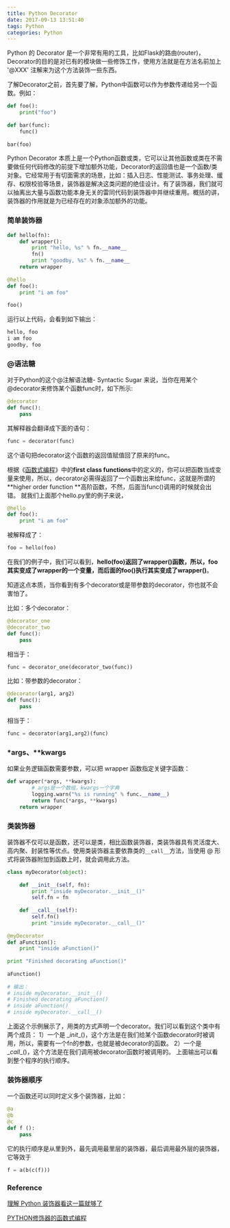 ```yaml
---
title: Python Decorator
date: 2017-09-13 13:51:40
tags: Python
categories: Python
---
```


Python 的 Decorator 是一个非常有用的工具，比如Flask的路由(router)，Decorator的目的是对已有的模块做一些修饰工作，使用方法就是在方法名前加上 '@XXX' 注解来为这个方法装饰一些东西。

<!-- more -->

了解Decorator之前，首先要了解，Python中函数可以作为参数传递给另一个函数。例如：

```python
def foo():
    print("foo")
  
def bar(func):
    func()
    
bar(foo)
```

Python Decorator 本质上是一个Python函数或类，它可以让其他函数或类在不需要做任何代码修改的前提下增加额外功能，Decorator的返回值也是一个函数/类对象。它经常用于有切面需求的场景，比如：插入日志、性能测试、事务处理、缓存、权限校验等场景，装饰器是解决这类问题的绝佳设计。有了装饰器，我们就可以抽离出大量与函数功能本身无关的雷同代码到装饰器中并继续重用。概括的讲，装饰器的作用就是为已经存在的对象添加额外的功能。

### 简单装饰器

```python
def hello(fn):
    def wrapper():
        print "hello, %s" % fn.__name__
        fn()
        print "goodby, %s" % fn.__name__
    return wrapper
 
@hello
def foo():
    print "i am foo"
 
foo()
```

运行以上代码，会看到如下输出：

```python
hello, foo
i am foo
goodby, foo
```

### @语法糖

对于Python的这个@注解语法糖- Syntactic Sugar 来说，当你在用某个@decorator来修饰某个函数func时，如下所示:

```python
@decorator
def func():
    pass
```

其解释器会翻译成下面的语句：

```python
func = decorator(func)
```

这个语句把decorator这个函数的返回值赋值回了原来的func。 

根据《[函数式编程](https://coolshell.cn/articles/10822.html)》中的**first class functions**中的定义的，你可以把函数当成变量来使用，所以，decorator必需得返回了一个函数出来给func，这就是所谓的**higher order function **高阶函数，不然，后面当func()调用的时候就会出错。 就我们上面那个hello.py里的例子来说，

```python
@hello
def foo():
    print "i am foo"
```

被解释成了：

```python
foo = hello(foo)
```

在我们的例子中，我们可以看到，**hello(foo)返回了wrapper()函数，所以，foo其实变成了wrapper的一个变量，而后面的foo()执行其实变成了wrapper()**。

知道这点本质，当你看到有多个decorator或是带参数的decorator，你也就不会害怕了。

比如：多个decorator：

```python
@decorator_one
@decorator_two
def func():
    pass
```

相当于：

```python
func = decorator_one(decorator_two(func))
```

比如：带参数的decorator：

```python
@decorator(arg1, arg2)
def func():
    pass
```

相当于：

```python
func = decorator(arg1,arg2)(func)
```

### *args、**kwargs

如果业务逻辑函数需要参数，可以把 wrapper 函数指定关键字函数：

```python
def wrapper(*args, **kwargs):
        # args是一个数组，kwargs一个字典
        logging.warn("%s is running" % func.__name__)
        return func(*args, **kwargs)
    return wrapper
```

### 类装饰器

装饰器不仅可以是函数，还可以是类，相比函数装饰器，类装饰器具有灵活度大、高内聚、封装性等优点。使用类装饰器主要依靠类的`__call__`方法，当使用 @ 形式将装饰器附加到函数上时，就会调用此方法。

```python
class myDecorator(object):
 
    def __init__(self, fn):
        print "inside myDecorator.__init__()"
        self.fn = fn
 
    def __call__(self):
        self.fn()
        print "inside myDecorator.__call__()"
 
@myDecorator
def aFunction():
    print "inside aFunction()"
 
print "Finished decorating aFunction()"
 
aFunction()
 
# 输出：
# inside myDecorator.__init__()
# Finished decorating aFunction()
# inside aFunction()
# inside myDecorator.__call__()
```

上面这个示例展示了，用类的方式声明一个decorator。我们可以看到这个类中有两个成员：
1）一个是 \__init__()，这个方法是在我们给某个函数decorator时被调用，所以，需要有一个fn的参数，也就是被decorator的函数。
2）一个是\__call__()，这个方法是在我们调用被decorator函数时被调用的。
上面输出可以看到整个程序的执行顺序。

### 装饰器顺序

一个函数还可以同时定义多个装饰器，比如：

```python
@a
@b
@c
def f ():
    pass
```

它的执行顺序是从里到外，最先调用最里层的装饰器，最后调用最外层的装饰器，它等效于

```python
f = a(b(c(f)))
```

### Reference

[理解 Python 装饰器看这一篇就够了](https://foofish.net/python-decorator.html)

[PYTHON修饰器的函数式编程](https://coolshell.cn/articles/11265.html)